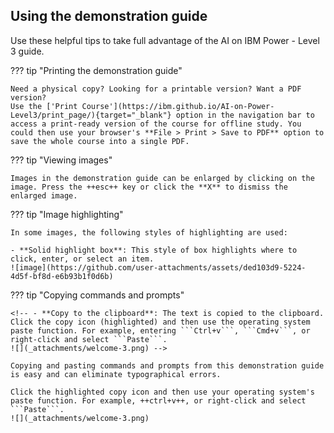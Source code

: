 ## Using the demonstration guide
Use these helpful tips to take full advantage of the AI on IBM Power - Level 3 guide.

??? tip "Printing the demonstration guide"

    Need a physical copy? Looking for a printable version? Want a PDF version?
    Use the ['Print Course'](https://ibm.github.io/AI-on-Power-Level3/print_page/){target="_blank"} option in the navigation bar to access a print-ready version of the course for offline study. You could then use your browser's **File > Print > Save to PDF** option to save the whole course into a single PDF.
 

??? tip "Viewing images"

    Images in the demonstration guide can be enlarged by clicking on the image. Press the ++esc++ key or click the **X** to dismiss the enlarged image.
 
??? tip "Image highlighting"

    In some images, the following styles of highlighting are used:

    - **Solid highlight box**: This style of box highlights where to click, enter, or select an item.
    ![image](https://github.com/user-attachments/assets/ded103d9-5224-4d5f-bf8d-e6b93b1f0d6b)

??? tip "Copying commands and prompts"

    <!-- - **Copy to the clipboard**: The text is copied to the clipboard. Click the copy icon (highlighted) and then use the operating system paste function. For example, entering ```Ctrl+v```, ```Cmd+v```, or right-click and select ```Paste```.
    ![](_attachments/welcome-3.png) -->

    Copying and pasting commands and prompts from this demonstration guide is easy and can eliminate typographical errors.

    Click the highlighted copy icon and then use your operating system's paste function. For example, ++ctrl+v++, or right-click and select ```Paste```.
    ![](_attachments/welcome-3.png)
